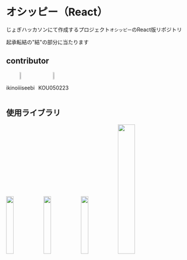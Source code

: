 # オシッピー（React）

じょぎハッカソンにて作成するプロジェクト`オシッピー`のReact版リポジトリ

起承転結の"結"の部分に当たります

## contributor

<div style="display: flex; gap: 10px; align-items: center;">
  <div style="text-align: center;">
    <img src="https://avatars.githubusercontent.com/u/181622588?v=4" width="20%">
    <p>ikinoiiiseebi</p>
  </div>
  <div style="text-align: center;">
    <img src="https://avatars.githubusercontent.com/u/86902332?v=4" width="20%">
    <p>KOU050223</p>
  </div>
</div>

## 使用ライブラリ

<img src="https://www.kaitoy.xyz/images/react.png" width="20%"><img src="https://upload.wikimedia.org/wikipedia/commons/thumb/f/f1/Vitejs-logo.svg/640px-Vitejs-logo.svg.png" width="20%"><img src="https://products.fileformat.com/ja/3d/javascript/threejs/header-image.png" width="20%"><img src="https://graffersid.com/wp-content/w3-webp/uploads/2024/07/React-three-fiber-icon-1024x576.pngw3.webp" width="30%">

